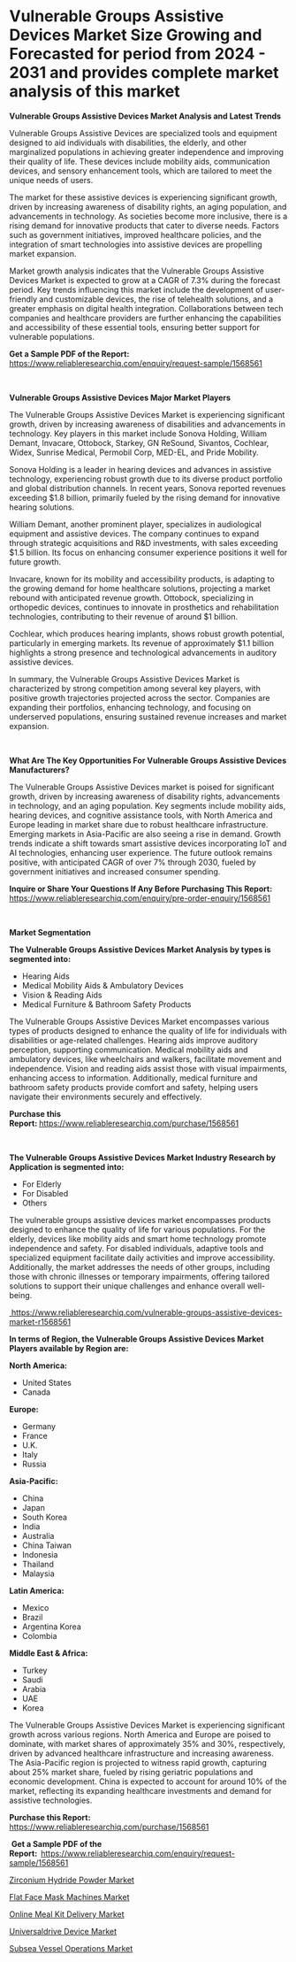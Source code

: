 <p><h1>Vulnerable Groups Assistive Devices Market Size Growing and Forecasted for period from 2024 - 2031 and provides complete market analysis of this market</h1></p><p><strong>Vulnerable Groups Assistive Devices Market Analysis and Latest Trends</strong></p>
<p><p>Vulnerable Groups Assistive Devices are specialized tools and equipment designed to aid individuals with disabilities, the elderly, and other marginalized populations in achieving greater independence and improving their quality of life. These devices include mobility aids, communication devices, and sensory enhancement tools, which are tailored to meet the unique needs of users.</p><p>The market for these assistive devices is experiencing significant growth, driven by increasing awareness of disability rights, an aging population, and advancements in technology. As societies become more inclusive, there is a rising demand for innovative products that cater to diverse needs. Factors such as government initiatives, improved healthcare policies, and the integration of smart technologies into assistive devices are propelling market expansion.</p><p>Market growth analysis indicates that the Vulnerable Groups Assistive Devices Market is expected to grow at a CAGR of 7.3% during the forecast period. Key trends influencing this market include the development of user-friendly and customizable devices, the rise of telehealth solutions, and a greater emphasis on digital health integration. Collaborations between tech companies and healthcare providers are further enhancing the capabilities and accessibility of these essential tools, ensuring better support for vulnerable populations.</p></p>
<p><strong>Get a Sample PDF of the Report:&nbsp;</strong> <a href="https://www.reliableresearchiq.com/enquiry/request-sample/1568561?utm_campaign=1123&utm_medium=2&utm_source=Github&utm_content=ia&utm_term=29102024&utm_id=vulnerable-groups-assistive-devices">https://www.reliableresearchiq.com/enquiry/request-sample/1568561</a></p>
<p>&nbsp;</p>
<p><strong>Vulnerable Groups Assistive Devices Major Market Players</strong></p>
<p><p>The Vulnerable Groups Assistive Devices Market is experiencing significant growth, driven by increasing awareness of disabilities and advancements in technology. Key players in this market include Sonova Holding, William Demant, Invacare, Ottobock, Starkey, GN ReSound, Sivantos, Cochlear, Widex, Sunrise Medical, Permobil Corp, MED-EL, and Pride Mobility.</p><p>Sonova Holding is a leader in hearing devices and advances in assistive technology, experiencing robust growth due to its diverse product portfolio and global distribution channels. In recent years, Sonova reported revenues exceeding $1.8 billion, primarily fueled by the rising demand for innovative hearing solutions.</p><p>William Demant, another prominent player, specializes in audiological equipment and assistive devices. The company continues to expand through strategic acquisitions and R&D investments, with sales exceeding $1.5 billion. Its focus on enhancing consumer experience positions it well for future growth.</p><p>Invacare, known for its mobility and accessibility products, is adapting to the growing demand for home healthcare solutions, projecting a market rebound with anticipated revenue growth. Ottobock, specializing in orthopedic devices, continues to innovate in prosthetics and rehabilitation technologies, contributing to their revenue of around $1 billion.</p><p>Cochlear, which produces hearing implants, shows robust growth potential, particularly in emerging markets. Its revenue of approximately $1.1 billion highlights a strong presence and technological advancements in auditory assistive devices.</p><p>In summary, the Vulnerable Groups Assistive Devices Market is characterized by strong competition among several key players, with positive growth trajectories projected across the sector. Companies are expanding their portfolios, enhancing technology, and focusing on underserved populations, ensuring sustained revenue increases and market expansion.</p></p>
<p>&nbsp;</p>
<p><strong>What Are The Key Opportunities For Vulnerable Groups Assistive Devices Manufacturers?</strong></p>
<p><p>The Vulnerable Groups Assistive Devices market is poised for significant growth, driven by increasing awareness of disability rights, advancements in technology, and an aging population. Key segments include mobility aids, hearing devices, and cognitive assistance tools, with North America and Europe leading in market share due to robust healthcare infrastructure. Emerging markets in Asia-Pacific are also seeing a rise in demand. Growth trends indicate a shift towards smart assistive devices incorporating IoT and AI technologies, enhancing user experience. The future outlook remains positive, with anticipated CAGR of over 7% through 2030, fueled by government initiatives and increased consumer spending.</p></p>
<p><strong>Inquire or Share Your Questions If Any Before Purchasing This Report:</strong> <a href="https://www.reliableresearchiq.com/enquiry/pre-order-enquiry/1568561?utm_campaign=1123&utm_medium=2&utm_source=Github&utm_content=ia&utm_term=29102024&utm_id=vulnerable-groups-assistive-devices">https://www.reliableresearchiq.com/enquiry/pre-order-enquiry/1568561</a></p>
<p>&nbsp;</p>
<p><strong>Market Segmentation</strong></p>
<p><strong>The Vulnerable Groups Assistive Devices Market Analysis by types is segmented into:</strong></p>
<p><ul><li>Hearing Aids</li><li>Medical Mobility Aids & Ambulatory Devices</li><li>Vision & Reading Aids</li><li>Medical Furniture & Bathroom Safety Products</li></ul></p>
<p><p>The Vulnerable Groups Assistive Devices Market encompasses various types of products designed to enhance the quality of life for individuals with disabilities or age-related challenges. Hearing aids improve auditory perception, supporting communication. Medical mobility aids and ambulatory devices, like wheelchairs and walkers, facilitate movement and independence. Vision and reading aids assist those with visual impairments, enhancing access to information. Additionally, medical furniture and bathroom safety products provide comfort and safety, helping users navigate their environments securely and effectively.</p></p>
<p><strong>Purchase this Report:&nbsp;</strong><a href="https://www.reliableresearchiq.com/purchase/1568561?utm_campaign=1123&utm_medium=2&utm_source=Github&utm_content=ia&utm_term=29102024&utm_id=vulnerable-groups-assistive-devices">https://www.reliableresearchiq.com/purchase/1568561</a></p>
<p>&nbsp;</p>
<p><strong>The Vulnerable Groups Assistive Devices Market Industry Research by Application is segmented into:</strong></p>
<p><ul><li>For Elderly</li><li>For Disabled</li><li>Others</li></ul></p>
<p><p>The vulnerable groups assistive devices market encompasses products designed to enhance the quality of life for various populations. For the elderly, devices like mobility aids and smart home technology promote independence and safety. For disabled individuals, adaptive tools and specialized equipment facilitate daily activities and improve accessibility. Additionally, the market addresses the needs of other groups, including those with chronic illnesses or temporary impairments, offering tailored solutions to support their unique challenges and enhance overall well-being.</p></p>
<p><a href="https://www.reliableresearchiq.com/vulnerable-groups-assistive-devices-market-r1568561?utm_campaign=1123&utm_medium=2&utm_source=Github&utm_content=ia&utm_term=29102024&utm_id=vulnerable-groups-assistive-devices">&nbsp;https://www.reliableresearchiq.com/vulnerable-groups-assistive-devices-market-r1568561</a></p>
<p><strong>In terms of Region, the Vulnerable Groups Assistive Devices Market Players available by Region are:</strong></p>
<p>
    <p> <strong> North America: </strong>
        <ul>
            <li>United States</li>
            <li>Canada</li>
        </ul>
        </p> 
    <p> <strong> Europe: </strong>
        <ul>
            <li>Germany</li>
            <li>France</li>
            <li>U.K.</li>
            <li>Italy</li>
            <li>Russia</li>
        </ul>
        </p> 
    <p> <strong> Asia-Pacific: </strong>
        <ul>
            <li>China</li>
            <li>Japan</li>
            <li>South Korea</li>
            <li>India</li>
            <li>Australia</li>
            <li>China Taiwan</li>
            <li>Indonesia</li>
            <li>Thailand</li>
            <li>Malaysia</li>
        </ul>
        </p> 
    <p> <strong> Latin America: </strong>
        <ul>
            <li>Mexico</li>
            <li>Brazil</li>
            <li>Argentina Korea</li>
            <li>Colombia</li>
        </ul>
        </p> 
    <p> <strong> Middle East & Africa: </strong>
        <ul>
            <li>Turkey</li>
            <li>Saudi</li>
            <li>Arabia</li>
            <li>UAE</li>
            <li>Korea</li>
        </ul>
    </p>
    </p>
<p><p>The Vulnerable Groups Assistive Devices Market is experiencing significant growth across various regions. North America and Europe are poised to dominate, with market shares of approximately 35% and 30%, respectively, driven by advanced healthcare infrastructure and increasing awareness. The Asia-Pacific region is projected to witness rapid growth, capturing about 25% market share, fueled by rising geriatric populations and economic development. China is expected to account for around 10% of the market, reflecting its expanding healthcare investments and demand for assistive technologies.</p></p>
<p><strong>Purchase this Report: </strong><a href="https://www.reliableresearchiq.com/purchase/1568561?utm_campaign=1123&utm_medium=2&utm_source=Github&utm_content=ia&utm_term=29102024&utm_id=vulnerable-groups-assistive-devices">https://www.reliableresearchiq.com/purchase/1568561</a></p>
<p>&nbsp;<strong>Get a Sample PDF of the Report:&nbsp;&nbsp;</strong><a href="https://www.reliableresearchiq.com/enquiry/request-sample/1568561?utm_campaign=1123&utm_medium=2&utm_source=Github&utm_content=ia&utm_term=29102024&utm_id=vulnerable-groups-assistive-devices">https://www.reliableresearchiq.com/enquiry/request-sample/1568561</a></p>
<p><strong></strong></p>
<p><p><a href="https://github.com/angilauio/Market-Research-Report-List-1/blob/main/zirconium-hydride-powder-market.md?utm_campaign=1123&utm_medium=2&utm_source=Github&utm_content=ia&utm_term=29102024&utm_id=vulnerable-groups-assistive-devices">Zirconium Hydride Powder Market</a></p><p><a href="https://github.com/anaeilandos/Market-Research-Report-List-1/blob/main/flat-face-mask-machines-market.md?utm_campaign=1123&utm_medium=2&utm_source=Github&utm_content=ia&utm_term=29102024&utm_id=vulnerable-groups-assistive-devices">Flat Face Mask Machines Market</a></p><p><a href="https://www.linkedin.com/pulse/analyzing-online-meal-kit-delivery-market-dynamics-growth-drivers-hg4sc?utm_campaign=1123&utm_medium=2&utm_source=Github&utm_content=ia&utm_term=29102024&utm_id=vulnerable-groups-assistive-devices">Online Meal Kit Delivery Market</a></p><p><a href="https://issuu.com/reportprime-2/docs/universaldrive-device-market-size-2_e9360571746462?utm_campaign=1123&utm_medium=2&utm_source=Github&utm_content=ia&utm_term=29102024&utm_id=vulnerable-groups-assistive-devices">Universaldrive Device Market</a></p><p><a href="https://www.linkedin.com/pulse/global-subsea-vessel-operations-industry-analysis-share-growth-jmadc?utm_campaign=1123&utm_medium=2&utm_source=Github&utm_content=ia&utm_term=29102024&utm_id=vulnerable-groups-assistive-devices">Subsea Vessel Operations Market</a></p></p>